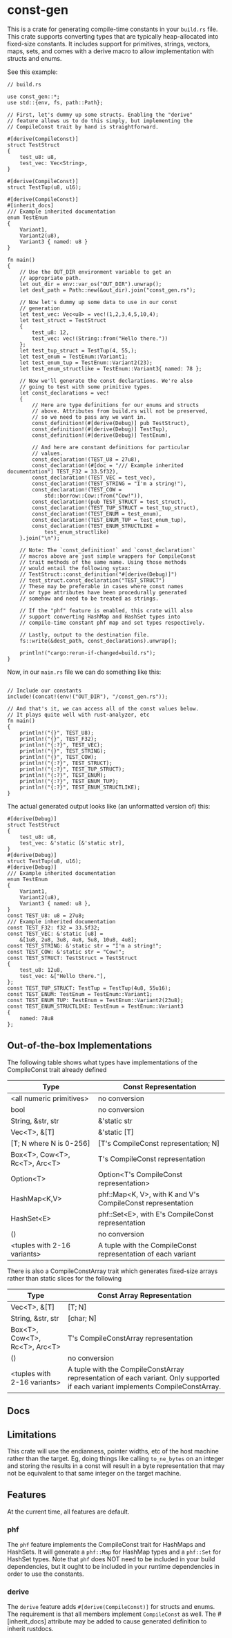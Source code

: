 # const-gen

This is a crate for generating compile-time constants in your `build.rs` file. This crate supports converting types that are typically heap-allocated into fixed-size constants. It includes support for primitives, strings, vectors, maps, sets, and comes with a derive macro to allow implementation with structs and enums.

See this example:
```rust,ignore
// build.rs

use const_gen::*;
use std::{env, fs, path::Path};

// First, let's dummy up some structs. Enabling the "derive" 
// feature allows us to do this simply, but implementing the
// CompileConst trait by hand is straightforward.

#[derive(CompileConst)]
struct TestStruct
{
    test_u8: u8,
    test_vec: Vec<String>,
}

#[derive(CompileConst)]
struct TestTup(u8, u16);

#[derive(CompileConst)]
#[inherit_docs]
/// Example inherited documentation
enum TestEnum
{
    Variant1,
    Variant2(u8),
    Variant3 { named: u8 }
}

fn main() 
{
    // Use the OUT_DIR environment variable to get an 
    // appropriate path.
    let out_dir = env::var_os("OUT_DIR").unwrap();
    let dest_path = Path::new(&out_dir).join("const_gen.rs");

    // Now let's dummy up some data to use in our const 
    // generation
    let test_vec: Vec<u8> = vec!(1,2,3,4,5,10,4);
    let test_struct = TestStruct
    { 
        test_u8: 12, 
        test_vec: vec!(String::from("Hello there.")) 
    };
    let test_tup_struct = TestTup(4, 55,);
    let test_enum = TestEnum::Variant1;
    let test_enum_tup = TestEnum::Variant2(23);
    let test_enum_structlike = TestEnum::Variant3{ named: 78 };

    // Now we'll generate the const declarations. We're also 
    // going to test with some primitive types. 
    let const_declarations = vec!
    {
        // Here are type definitions for our enums and structs 
        // above. Attributes from build.rs will not be preserved, 
        // so we need to pass any we want in.
        const_definition!(#[derive(Debug)] pub TestStruct),
        const_definition!(#[derive(Debug)] TestTup),
        const_definition!(#[derive(Debug)] TestEnum),

        // And here are constant definitions for particular 
        // values.
        const_declaration!(TEST_U8 = 27u8),
        const_declaration!(#[doc = "/// Example inherited documentation"] TEST_F32 = 33.5f32),
        const_declaration!(TEST_VEC = test_vec),
        const_declaration!(TEST_STRING = "I'm a string!"),
        const_declaration!(TEST_COW = 
            std::borrow::Cow::from("Cow!")),
        const_declaration!(pub TEST_STRUCT = test_struct),
        const_declaration!(TEST_TUP_STRUCT = test_tup_struct),
        const_declaration!(TEST_ENUM = test_enum),
        const_declaration!(TEST_ENUM_TUP = test_enum_tup),
        const_declaration!(TEST_ENUM_STRUCTLIKE = 
            test_enum_structlike)
    }.join("\n");

    // Note: The `const_definition!` and `const_declaration!` 
    // macros above are just simple wrappers for CompileConst 
    // trait methods of the same name. Using those methods
    // would entail the following sytax:
    // TestStruct::const_definition("#[derive(Debug)]")
    // test_struct.const_declaration("TEST_STRUCT")
    // These may be preferable in cases where const names
    // or type attributes have been procedurally generated
    // somehow and need to be treated as strings.

    // If the "phf" feature is enabled, this crate will also 
    // support converting HashMap and HashSet types into 
    // compile-time constant phf map and set types respectively.

    // Lastly, output to the destination file.
    fs::write(&dest_path, const_declarations).unwrap();

    println!("cargo:rerun-if-changed=build.rs");
}

```

Now, in our `main.rs` file we can do something like this:

```rust,ignore

// Include our constants
include!(concat!(env!("OUT_DIR"), "/const_gen.rs"));

// And that's it, we can access all of the const values below.
// It plays quite well with rust-analyzer, etc
fn main() 
{
    println!("{}", TEST_U8);
    println!("{}", TEST_F32);
    println!("{:?}", TEST_VEC);
    println!("{}", TEST_STRING);
    println!("{}", TEST_COW);
    println!("{:?}", TEST_STRUCT);
    println!("{:?}", TEST_TUP_STRUCT);
    println!("{:?}", TEST_ENUM);
    println!("{:?}", TEST_ENUM_TUP);
    println!("{:?}", TEST_ENUM_STRUCTLIKE);
}
```

The actual generated output looks like (an unformatted version of) this:
```rust,ignore
#[derive(Debug)]
struct TestStruct 
{
    test_u8: u8,
    test_vec: &'static [&'static str],
}
#[derive(Debug)]
struct TestTup(u8, u16);
#[derive(Debug)]
/// Example inherited documentation
enum TestEnum 
{
    Variant1,
    Variant2(u8),
    Variant3 { named: u8 },
}
const TEST_U8: u8 = 27u8;
/// Example inherited documentation
const TEST_F32: f32 = 33.5f32;
const TEST_VEC: &'static [u8] = 
    &[1u8, 2u8, 3u8, 4u8, 5u8, 10u8, 4u8];
const TEST_STRING: &'static str = "I'm a string!";
const TEST_COW: &'static str = "Cow!";
const TEST_STRUCT: TestStruct = TestStruct 
{
    test_u8: 12u8,
    test_vec: &["Hello there."],
};
const TEST_TUP_STRUCT: TestTup = TestTup(4u8, 55u16);
const TEST_ENUM: TestEnum = TestEnum::Variant1;
const TEST_ENUM_TUP: TestEnum = TestEnum::Variant2(23u8);
const TEST_ENUM_STRUCTLIKE: TestEnum = TestEnum::Variant3
{ 
    named: 78u8
};
```

## Out-of-the-box Implementations

The following table shows what types have implementations of the CompileConst trait already defined

|Type|Const Representation|
--- | --- 
|\<all numeric primitives\>|no conversion|
|bool|no conversion|
|String, &str, str|&'static str|
|Vec\<T\>, &[T]|&'static [T]|
|[T; N where N is 0-256]|[T's CompileConst representation; N]|
|Box\<T\>, Cow\<T\>, Rc\<T\>, Arc\<T\>|T's CompileConst representation|
|Option\<T\>|Option\<T's CompileConst representation\>|
|HashMap<K,V>|phf::Map\<K, V\>, with K and V's CompileConst representation|
|HashSet\<E\>|phf::Set\<E\>, with E's CompileConst representation|
|()|no conversion|
|\<tuples with 2-16 variants\>|A tuple with the CompileConst representation of each variant|

There is also a CompileConstArray trait which generates fixed-size arrays rather than static slices for the following

|Type|Const Array Representation|
--- | --- 
|Vec\<T\>, &[T]|[T; N]|
|String, &str, str|[char; N]|
|Box\<T\>, Cow\<T\>, Rc\<T\>, Arc\<T\>|T's CompileConstArray representation|
|()|no conversion|
|\<tuples with 2-16 variants\>|A tuple with the CompileConstArray representation of each variant. Only supported if each variant implements CompileConstArray.|

## Docs

## Limitations

This crate will use the endianness, pointer widths, etc of the host machine rather than the target. Eg, doing things like calling `to_ne_bytes` on an integer and storing the results in a const will result in a byte representation that may not be equivalent to that same integer on the target machine.

## Features

At the current time, all features are default. 

### phf
The `phf` feature implements the CompileConst trait for HashMaps and HashSets. It will generate a `phf::Map` for HashMap types and a `phf::Set` for HashSet types. Note that `phf` does NOT need to be included in your build dependencies, but it ought to be included in your runtime dependencies in order to use the constants.

### derive
The `derive` feature adds `#[derive(CompileConst)]` for structs and enums. The requirement is that all members implement `CompileConst` as well. The #[inherit_docs] attribute may be added to cause generated definition to inherit rustdocs. 